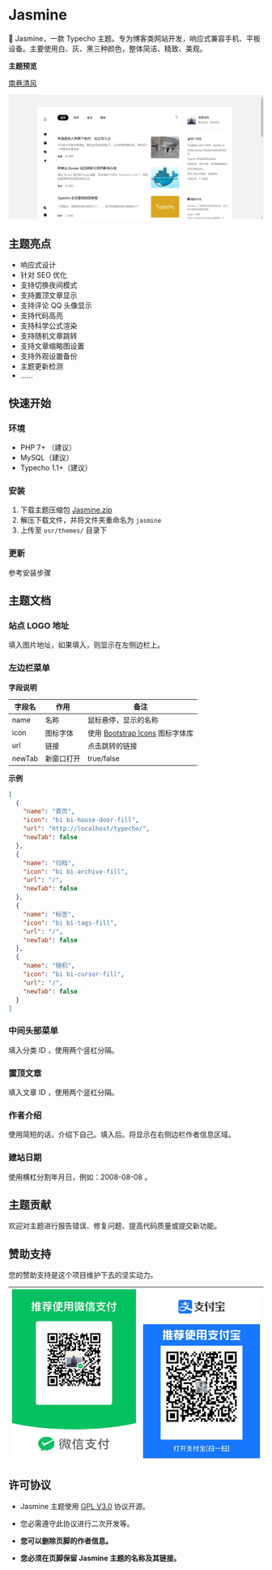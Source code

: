 # Jasmine

🌼 Jasmine，一款 Typecho 主题。专为博客类网站开发，响应式兼容手机、平板设备。主要使用白、灰、黑三种颜色，整体简洁、精致、美观。

**主题预览**

[南巷清风](https://www.liaocp.cn/)

![主题图片](./docs/theme.png)

## 主题亮点

* 响应式设计
* 针对 SEO 优化
* 支持切换夜间模式
* 支持置顶文章显示
* 支持评论 QQ 头像显示
* 支持代码高亮
* 支持科学公式渲染
* 支持随机文章跳转
* 支持文章缩略图设置
* 支持外观设置备份
* 主题更新检测
* ……


## 快速开始

### 环境

* PHP 7+ （建议）
* MySQL（建议）
* Typecho 1.1+（建议）

### 安装

1. 下载主题压缩包 [Jasmine.zip](https://github.com/liaocp666/Jasmine/archive/refs/heads/main.zip)
2. 解压下载文件，并将文件夹重命名为 `jasmine`
3. 上传至 `usr/themes/` 目录下

### 更新

参考安装步骤

## 主题文档

### 站点 LOGO 地址

填入图片地址，如果填入，则显示在左侧边栏上。

### 左边栏菜单

**字段说明**

| 字段名 | 作用 | 备注                                                          |
|----|----|-------------------------------------------------------------|
| name | 名称 | 鼠标悬停，显示的名称                                                  |
| icon | 图标字体 | 使用 [Bootstrap Icons](https://icons.getbootstrap.com/) 图标字体库 |
| url | 链接 | 点击跳转的链接                                                     |
| newTab | 新窗口打开 | true/false                                                  |

**示例**

```json
[
  {
    "name": "首页",
    "icon": "bi bi-house-door-fill",
    "url": "http://localhost/typecho/",
    "newTab": false
  },
  {
    "name": "归档",
    "icon": "bi bi-archive-fill",
    "url": "/",
    "newTab": false
  },
  {
    "name": "标签",
    "icon": "bi bi-tags-fill",
    "url": "/",
    "newTab": false
  },
  {
    "name": "随机",
    "icon": "bi bi-cursor-fill",
    "url": "/",
    "newTab": false
  }
]
```

### 中间头部菜单

填入分类 ID ，使用两个竖杠分隔。

### 置顶文章

填入文章 ID ，使用两个竖杠分隔。

### 作者介绍

使用简短的话，介绍下自己。填入后。将显示在右侧边栏作者信息区域。

### 建站日期

使用横杠分割年月日，例如：2008-08-08 。

## 主题贡献

欢迎对主题进行报告错误、修复问题、提高代码质量或提交新功能。

## 赞助支持

您的赞助支持是这个项目维护下去的坚实动力。

| ![微信](./docs/wxpay.png) | ![支付宝](./docs/alipay.png) |
|-----------------|------------------|

## 许可协议

* Jasmine 主题使用 [GPL V3.0](https://github.com/liaocp666/theme-jasmine/blob/main/LICENSE) 协议开源。

* 您必需遵守此协议进行二次开发等。

* **您可以删除页脚的作者信息。**

* **您必须在页脚保留 Jasmine 主题的名称及其链接。**
